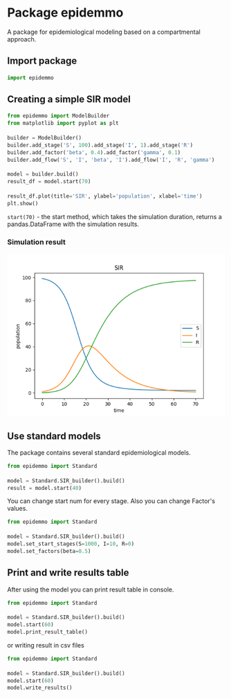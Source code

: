 # Package epidemmo

A package for epidemiological modeling based on a compartmental approach.

## Import package

```python
import epidemmo
```

## Сreating a simple SIR model

```python
from epidemmo import ModelBuilder
from matplotlib import pyplot as plt

builder = ModelBuilder()
builder.add_stage('S', 100).add_stage('I', 1).add_stage('R')
builder.add_factor('beta', 0.4).add_factor('gamma', 0.1)
builder.add_flow('S', 'I', 'beta', 'I').add_flow('I', 'R', 'gamma')

model = builder.build()
result_df = model.start(70)

result_df.plot(title='SIR', ylabel='population', xlabel='time')
plt.show()
```

`start(70)` - the start method, which takes the simulation duration, returns a pandas.DataFrame with the simulation results.

### Simulation result

![sir example](https://raw.githubusercontent.com/Paul-NP/EpidemicModel/master/documentation/images/sir_example.png)

## Use standard models

The package contains several standard epidemiological models.

```python
from epidemmo import Standard

model = Standard.SIR_builder().build()
result = model.start(40)
```

You can change start num for every stage.
Also you can change Factor's values.

```python
from epidemmo import Standard

model = Standard.SIR_builder().build()
model.set_start_stages(S=1000, I=10, R=0)
model.set_factors(beta=0.5)
```

## Print and write results table

After using the model you can print result table in console.

```python
from epidemmo import Standard

model = Standard.SIR_builder().build()
model.start(60)
model.print_result_table()
```
or writing result in csv files

```python
from epidemmo import Standard

model = Standard.SIR_builder().build()
model.start(60)
model.write_results()
```
